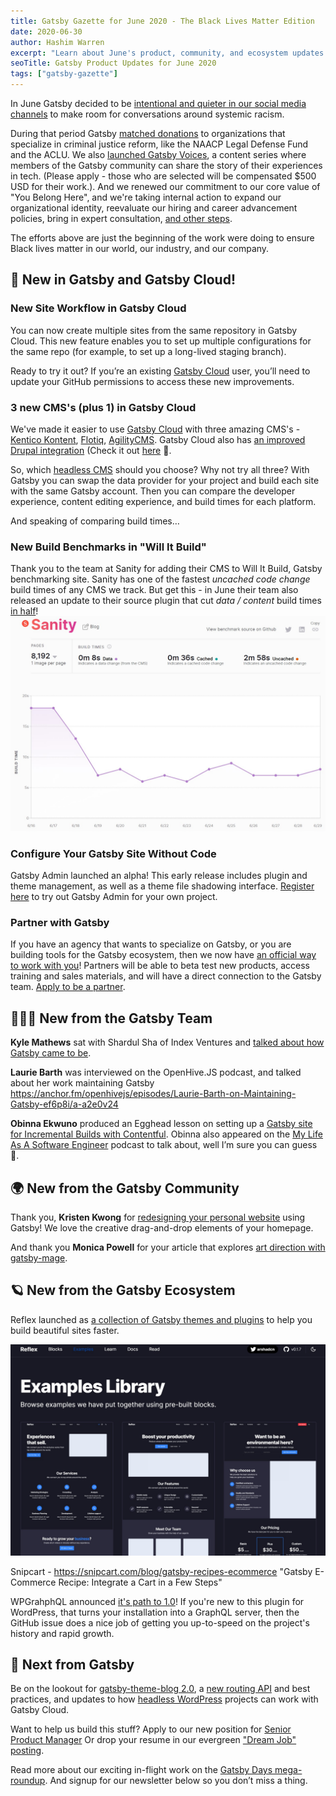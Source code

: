 ```yaml
---
title: Gatsby Gazette for June 2020 - The Black Lives Matter Edition
date: 2020-06-30
author: Hashim Warren
excerpt: "Learn about June's product, community, and ecosystem updates. This includes improvements to Incremental Builds and TypeScript support"
seoTitle: Gatsby Product Updates for June 2020
tags: ["gatsby-gazette"]
---
```


In June Gatsby decided to be [intentional and quieter in our social media channels](https://twitter.com/GatsbyJS/status/1267495726017323009) to make room for conversations around systemic racism.

During that period Gatsby [matched donations](https://www.gatsbyjs.com/donation-matching/) to organizations that specialize in criminal justice reform, like the NAACP Legal Defense Fund and the ACLU. We also [launched Gatsby Voices](https://www.gatsbyjs.com/gatsby-voices/), a content series where members of the Gatsby community can share the story of their experiences in tech. (Please apply - those who are selected will be compensated \$500 USD for their work.). And we renewed our commitment to our core value of "You Belong Here", and we're taking internal action to expand our organizational identity, reevaluate our hiring and career advancement policies, bring in expert consultation, [and other steps](https://www.gatsbyjs.org/blog/2020-06-11-you-belong-here-commitment/).

The efforts above are just the beginning of the work were doing to ensure Black lives matter in our world, our industry, and our company.

## 🚀 New in Gatsby and Gatsby Cloud!

### New Site Workflow in Gatsby Cloud

You can now create multiple sites from the same repository in Gatsby Cloud. This new feature enables you to set up multiple configurations for the same repo (for example, to set up a long-lived staging branch). 

Ready to try it out? If you’re an existing [Gatsby Cloud](https://www.gatsbyjs.com/) user, you’ll need to update your GitHub permissions to access these new improvements. 

### 3 new CMS's (plus 1) in Gatsby Cloud

We've made it easier to use [Gatsby Cloud](https://gatsbyjs.com) with three amazing CMS's - [Kentico Kontent](https://www.gatsbyjs.com/guides/kentico-kontent/), [Flotiq](https://www.gatsbyjs.com/guides/flotiq/), [AgilityCMS](https://www.gatsbyjs.com/guides/agility-cms/). Gatsby Cloud also has [an improved Drupal integration](https://youtu.be/Mm6wrDr2DBE) (Check it out [here](https://www.drupal.org/project/gatsby) 🎉.

So, which [headless CMS](/docs/glossary/headless-cms/) should you choose? Why not try all three? With Gatsby you can swap the data provider for your project and build each site with the same Gatsby account. Then you can compare the developer experience, content editing experience, and build times for each platform.

And speaking of comparing build times…

### New Build Benchmarks in "Will It Build"

Thank you to the team at Sanity for adding their CMS to Will It Build, Gatsby benchmarking site. Sanity has one of the fastest _uncached code change_ build times of any CMS we track. But get this - in June their team also released an update to their source plugin that cut _data / content_ build times [in half](https://willit.build/details/type/blog/source/sanity/page-count/8192)!
![Sanity screenshot](./sanity-benchmark.jpg)

### Configure Your Gatsby Site Without Code

Gatsby Admin launched an alpha! This early release includes plugin and theme management, as well as a theme file shadowing interface. [Register here](https://www.gatsbyjs.com/admin-alpha/) to try out Gatsby Admin for your own project.

### Partner with Gatsby

If you have an agency that wants to specialize on Gatsby, or you are building tools for the Gatsby ecosystem, then we now have [an official way to work with you](/blog/2020-06-22-Announcing-Gatsby-Partner-Program/)! Partners will be able to beta test new products, access training and sales materials, and will have a direct connection to the Gatsby team. [Apply to be a partner](https://www.gatsbyjs.com/partner).

## 👩🏽‍🚀 New from the Gatsby Team

**Kyle Mathews** sat with Shardul Sha of Index Ventures and [talked about how Gatsby came to be](https://youtu.be/pzyX9cH0yHM).

**Laurie Barth** was interviewed on the OpenHive.JS podcast, and talked about her work maintaining Gatsby https://anchor.fm/openhivejs/episodes/Laurie-Barth-on-Maintaining-Gatsby-ef6p8i/a-a2e0v24

**Obinna Ekwuno** produced an Egghead lesson on setting up a [Gatsby site for Incremental Builds with Contentful](https://egghead.io/lessons/gatsby-set-up-a-gatsby-site-for-incremental-builds-with-contentful-cms-on-gatsby-cloud). Obinna also appeared on the [My Life As A Software Engineer](https://anchor.fm/mylifeasasoftwareengineer/episodes/EP-12-Learning-about-Gatsby-with-Obinna-Ekwuno-edt2tk) podcast to talk about, well I’m sure you can guess 🙂.

## 🌍 New from the Gatsby Community

Thank you, **Kristen Kwong** for [redesigning your personal website](https://twitter.com/kristenkwng/status/1274769842717900801) using Gatsby! We love the creative drag-and-drop elements of your homepage. 

And thank you **Monica Powell** for your article that explores [art direction with gatsby-mage](https://www.aboutmonica.com/blog/2020-06-24-exploring-art-direction-in-gatsby).

## 🪐 New from the Gatsby Ecosystem

Reflex launched as [a collection of Gatsby themes and plugins](https://reflexjs.org/) to help you build beautiful sites faster.

![Reflex screenshot](./reflex-examples.jpg)

Snipcart - https://snipcart.com/blog/gatsby-recipes-ecommerce "Gatsby E-Commerce Recipe: Integrate a Cart in a Few Steps"

WPGrahphQL announced [it's path to 1.0](https://github.com/wp-graphql/wp-graphql/issues/1357)! If you're new to this plugin for WordPress, that turns your installation into a GraphQL server, then the GitHub issue does a nice job of getting you up-to-speed on the project's history and rapid growth. 

## 💫 Next from Gatsby

Be on the lookout for [gatsby-theme-blog 2.0](https://github.com/gatsbyjs/gatsby/issues/23910), a [new routing API](https://www.youtube.com/watch?v=tAcAkqOcs3c) and best practices, and updates to how [headless WordPress]() projects can work with Gatsby Cloud.

Want to help us build this stuff? Apply to our new position for [Senior Product Manager](https://www.gatsbyjs.com/careers/senior-product-manager--marketing---content-collaboration--4027422003) Or drop your resume in our evergreen ["Dream Job" posting](https://www.gatsbyjs.com/careers/dream-job-4011361003).

Read more about our exciting in-flight work on the [Gatsby Days mega-roundup](/blog/2020-06-23-Reconfiguring-Gatsby-Days/#coming-soon). And signup for our newsletter below so you don’t miss a thing.
